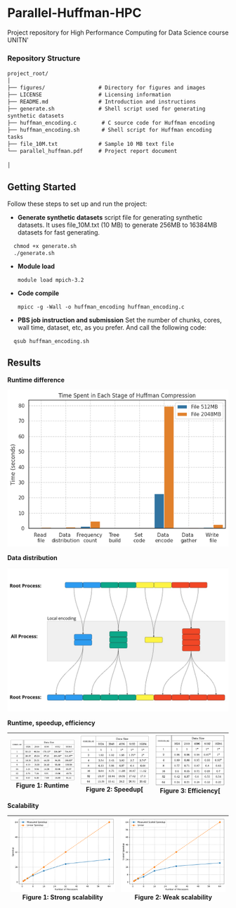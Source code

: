 # Parallel-Huffman-HPC
Project repository for High Performance Computing for Data Science course UNITN'

### Repository Structure

```plaintext
project_root/
│
├── figures/                 # Directory for figures and images
├── LICENSE                  # Licensing information
├── README.md                # Introduction and instructions
├── generate.sh              # Shell script used for generating synthetic datasets 
├── huffman_encoding.c        # C source code for Huffman encoding
├── huffman_encoding.sh       # Shell script for Huffman encoding tasks
├── file_10M.txt             # Sample 10 MB text file
└── parallel_huffman.pdf     # Project report document

│
```
## Getting Started
Follow these steps to set up and run the project:

- **Generate synthetic datasets**
  script file for generating synthetic datasets. It uses file_10M.txt (10 MB) to generate 256MB to 16384MB datasets for fast generating. 
```
  chmod +x generate.sh
  ./generate.sh
```
- **Module load**
  ```
  module load mpich-3.2
  ```
- **Code compile**
  ```
  mpicc -g -Wall -o huffman_encoding huffman_encoding.c
  ```
- **PBS job instruction and submission**
  Set the number of chunks, cores, wall time, dataset, etc, as you prefer. And call the following code: 
```
  qsub huffman_encoding.sh
```

## Results

**Runtime difference**

![Alt Text](figures/time_spent.png)

**Data distribution**

![Alt Text](figures/data_distribution.jpg)

**Runtime, speedup, efficiency**

| ![Runtime](figures/runtime.png) <br> **Figure 1:** Runtime | ![Speedup](figures/speedup.png) <br> **Figure 2:** Speedup[ | ![Speedup](figures/efficiency.png) <br> **Figure 3:** Efficiency[ |
|:--:|:--:|:--:|

**Scalability**

| ![Strong scalability](figures/strong_scale.png) <br> **Figure 1:** Strong scalability | ![Weak scalability](figures/weak_scale.png) <br> **Figure 2:** Weak scalability |
|:--:|:--:|






